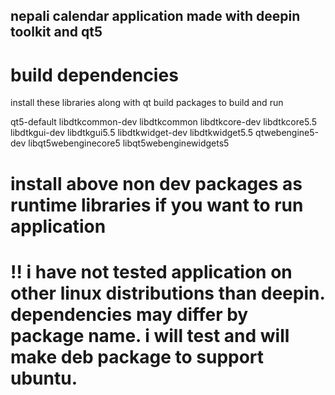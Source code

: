 ## nepali calendar application  made with deepin toolkit and qt5




# build dependencies

install these libraries along with qt build packages to build and run 

 qt5-default libdtkcommon-dev libdtkcommon libdtkcore-dev  libdtkcore5.5 libdtkgui-dev libdtkgui5.5 libdtkwidget-dev libdtkwidget5.5 qtwebengine5-dev libqt5webenginecore5 libqt5webenginewidgets5

# install above non dev packages as runtime libraries if you want to run application

#  !! i have not tested application on other linux distributions than deepin. dependencies may differ by package name. i will test and will make deb package to support ubuntu.